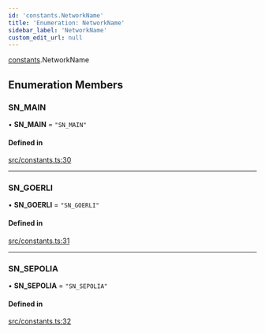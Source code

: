 ```yaml
---
id: 'constants.NetworkName'
title: 'Enumeration: NetworkName'
sidebar_label: 'NetworkName'
custom_edit_url: null
---
```


[constants](../namespaces/constants.md).NetworkName

## Enumeration Members

### SN_MAIN

• **SN_MAIN** = `"SN_MAIN"`

#### Defined in

[src/constants.ts:30](https://github.com/starknet-io/starknet.js/blob/v5.29.0/src/constants.ts#L30)

---

### SN_GOERLI

• **SN_GOERLI** = `"SN_GOERLI"`

#### Defined in

[src/constants.ts:31](https://github.com/starknet-io/starknet.js/blob/v5.29.0/src/constants.ts#L31)

---

### SN_SEPOLIA

• **SN_SEPOLIA** = `"SN_SEPOLIA"`

#### Defined in

[src/constants.ts:32](https://github.com/starknet-io/starknet.js/blob/v5.29.0/src/constants.ts#L32)
